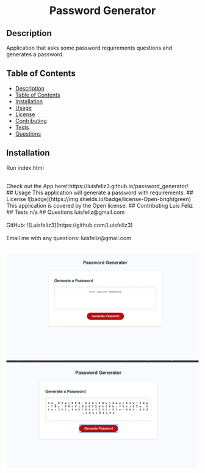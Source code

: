 <h1 align="center">Password Generator


## Description
 Application that asks some password requirements questions and generates a password.
 
## Table of Contents
- [Description](#description)
- [Table of Contents](#table-of-contents)
- [Installation](#installation)
- [Usage](#usage)
- [License](#license)
- [Contributing](#contributing)
- [Tests](#tests)
- [Questions](#questions)
## Installation
 Run index.html

 <br />
 Check out the App here!:https://luisfeliz3.github.io/password_generator/
<br />
## Usage
 This application will generate a password with requirements.
## License
![badge](https://img.shields.io/badge/license-Open-brightgreen)
  
<br/>
This application is covered by the Open license. 
## Contributing
 Luis Feliz 
## Tests
 n/a
## Questions
 luisfeliz@gmail.com<br />
<br />
 GitHub: ![Luisfeliz3](https://github.com/Luisfeliz3)<br />
<br />
 Email me with any questions: luisfeliz@gmail.com<br /><br />

![ScreenShots](./img1.png)
![ScreenShots](./img2.png)

